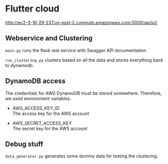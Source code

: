 # Flutter cloud
http://ec2-3-16-29-237.us-east-2.compute.amazonaws.com:5000/api/ui/

## Webservice and Clustering
`main.py` runs the flask rest service with Swagger API documentation.

`run_clustering.py` clusters based on all the data and stores everything back to dynamodb.

## DynamoDB access
The credentials for AWS DynamoDB must be stored somewhere. Therefore, we used environment variables.
- AWS_ACCESS_KEY_ID\
 The access key for the AWS account

- AWS_SECRET_ACCESS_KEY\
 The secret key for the AWS account

## Debug stuff
`data_generator.py` generates some dummy data for testing the clustering.
